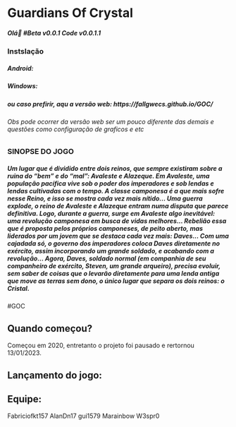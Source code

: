 # Guardians Of Crystal
<h5>Olá🤘 #Beta v0.0.1 Code v0.0.1.1</h5>

<h3>Instslação</h3>
<h5>Android:</h5>
<h5>Windows:</h5>
<h5>ou caso prefirir, aqu a versão web: https://fallgwecs.github.io/GOC/</h5>
<h6>Obs pode ocorrer da versão web ser um pouco diferente das demais e questões como configuração de graficos e etc</h6>
<h3>SINOPSE DO JOGO</h3>
<h5>Um lugar que é dividido entre dois reinos, que sempre existiram sobre a ruina do “bem” e do “mal”: Avaleste e Alazeque. Em Avaleste, uma população pacífica vive sob o poder dos imperadores e sob lendas e lendas cultivadas com o tempo. A classe camponesa é a que mais sofre nesse Reino, e isso se mostra cada vez mais nítido... Uma guerra explode, o reino de Avaleste e Alazeque entram numa disputa que parece definitiva. Logo, durante a guerra, surge em Avaleste algo inevitável: uma revolução camponesa em busca de vidas melhores... Rebelião essa que é proposta pelos próprios camponeses, de peito aberto, mas liderados por um jovem que se destaca cada vez mais: Daves... Com uma cajadada só, o governo dos imperadores coloca Daves diretamente no exército, assim incorporando um grande soldado, e acabando com a revolução... Agora, Daves, soldado normal (em companhia de seu companheiro de exército, Steven, um grande arqueiro), precisa evoluir, sem saber de coisas que o levarão diretamente para uma lenda antiga que move as terras sem dono, o único lugar que separa os dois reinos: o Cristal.
</h5>
#GOC

## Quando começou?
Começou em 2020, entretanto o projeto foi pausado e rertornou 13/01/2023.

## Lançamento do jogo:

## Equipe:
Fabriciofkt157
AlanDn17
gui1579
Marainbow
W3spr0
